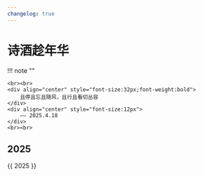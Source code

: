 ```yaml
---
changelog: true
---
```


# 诗酒趁年华

!!! note ""
    
    <br><br>
    <div align="center" style="font-size:32px;font-weight:bold">
        且停且忘且随风，且行且看切丛容
    </div>
    <div align="center" style="font-size:12px">
        —— 2025.4.18
    </div>
    <br><br>


## 2025

{{ 2025 }}
